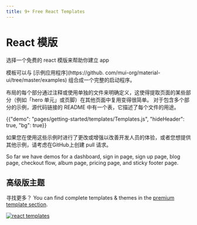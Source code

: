 ```yaml
---
title: 9+ Free React Templates
---
```


# React 模版

<p class="description">选择一个免费的 react 模版来帮助你建立 app</p>

模板可以与 [示例应用程序](https://github. com/mui-org/material-ui/tree/master/examples) 组合成一个完整的启动程序。

布局的每个部分通过注释或使用单独的文件来明确定义，这使得提取页面的某些部分（例如「hero 单元」或页脚）在其他页面中复用变得很简单。 对于包含多个部分的示例，源代码链接的 README 中有一个表，它描述了每个文件的用途。

{{"demo": "pages/getting-started/templates/Templates.js", "hideHeader": true, "bg": true}}

如果您在使用这些示例时进行了更改或增强以改善开发人员的体验，或者您想提供其他示例，请考虑在GitHub</a>上创建 pull 请求。</p> 

So far we have demos for a dashboard, sign in page, sign up page, blog page, checkout flow, album page, pricing page, and sticky footer page.

## 高级版主题

寻找更多？ You can find complete templates & themes in the <a href="https://material-ui.com/store/" data-ga-event-category="premium-themes" data-ga-event-action="click" data-ga-event-label="templates-link">premium template section</a>.

<a href="https://material-ui.com/store/" data-ga-event-category="premium-themes" data-ga-event-action="click" data-ga-event-label="templates-image"><img src="/static/images/themes-light.jpg" alt="react templates" /></a>
